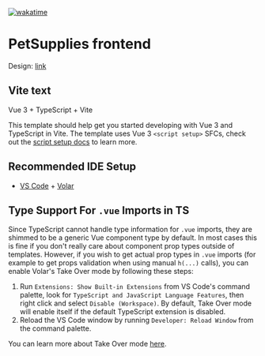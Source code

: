 [![wakatime](https://wakatime.com/badge/user/8d08f782-1e26-465b-80a6-182bffe3949d/project/8d80898e-d763-44a3-ac5d-bd8dc96cb481.svg&kill_cache=1)](https://wakatime.com/badge/user/8d08f782-1e26-465b-80a6-182bffe3949d/project/8d80898e-d763-44a3-ac5d-bd8dc96cb481)

# PetSupplies frontend

Design: [link](https://www.figma.com/file/adIOXvgN6fpPtFBNDH9Ft4/PetSipplies)

## Vite text

Vue 3 + TypeScript + Vite

This template should help get you started developing with Vue 3 and TypeScript in Vite. The template uses Vue 3 `<script setup>` SFCs, check out the [script setup docs](https://v3.vuejs.org/api/sfc-script-setup.html#sfc-script-setup) to learn more.

## Recommended IDE Setup

- [VS Code](https://code.visualstudio.com/) + [Volar](https://marketplace.visualstudio.com/items?itemName=Vue.volar)

## Type Support For `.vue` Imports in TS

Since TypeScript cannot handle type information for `.vue` imports, they are shimmed to be a generic Vue component type by default. In most cases this is fine if you don't really care about component prop types outside of templates. However, if you wish to get actual prop types in `.vue` imports (for example to get props validation when using manual `h(...)` calls), you can enable Volar's Take Over mode by following these steps:

1. Run `Extensions: Show Built-in Extensions` from VS Code's command palette, look for `TypeScript and JavaScript Language Features`, then right click and select `Disable (Workspace)`. By default, Take Over mode will enable itself if the default TypeScript extension is disabled.
2. Reload the VS Code window by running `Developer: Reload Window` from the command palette.

You can learn more about Take Over mode [here](https://github.com/johnsoncodehk/volar/discussions/471).
